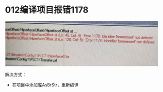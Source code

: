 # 012编译项目报错1178

![Img](../B03_技术_诊断/FILES/012编译项目报错1178.md/img-20220530145150.png)

解决方式：
- 在项目中添加库AsBrStr，重新编译